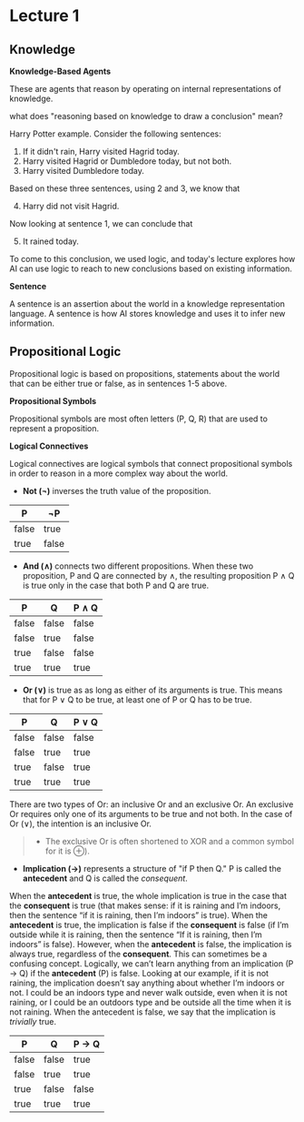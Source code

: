 # Lecture 1

## Knowledge

**Knowledge-Based Agents**

These are agents that reason by operating on internal representations of knowledge.

what does "reasoning based on knowledge to draw a conclusion" mean?

Harry Potter example. Consider the following sentences:

1. If it didn't rain, Harry visited Hagrid today.
2. Harry visited Hagrid or Dumbledore today, but not both.
3. Harry visited Dumbledore today.

Based on these three sentences, using 2 and 3, we know that

4. Harry did not visit Hagrid.

Now looking at sentence 1, we can conclude that

5. It rained today.

To come to this conclusion, we used logic, and today's lecture explores how AI can use logic to reach to new conclusions based on existing information.

**Sentence**

A sentence is an assertion about the world in a knowledge representation language. A sentence is how AI stores knowledge and uses it to infer new information.

## Propositional Logic

Propositional logic is based on propositions, statements about the world that can be either true or false, as in sentences 1-5 above.

**Propositional Symbols**

Propositional symbols are most often letters (P, Q, R) that are used to represent a proposition.

**Logical Connectives**

Logical connectives are logical symbols that connect propositional symbols in order to reason in a more complex way about the world.

- **Not (¬)** inverses the truth value of the proposition. 

| P     | ¬P    |
| ----- | ----- |
| false | true  |
| true  | false |

- **And (∧)** connects two different propositions. When these two proposition, P and Q are connected by ∧, the resulting proposition P ∧ Q is true only in the case that both P and Q are true.

| P     | Q     | P ∧ Q |
| ----- | ----- | ----- |
| false | false | false |
| false | true  | false |
| true  | false | false |
| true  | true  | true  |

- **Or (∨)** is true as as long as either of its arguments is true. This means that for P ∨ Q to be true, at least one of P or Q has to be true.

| P     | Q     | P ∨ Q |
| ----- | ----- | ----- |
| false | false | false |
| false | true  | true  |
| true  | false | true  |
| true  | true  | true  |

There are two types of Or: an inclusive Or and an exclusive Or. An exclusive Or requires only one of its arguments to be true and not both. In the case of Or (∨), the intention is an inclusive Or.

> * The exclusive Or is often shortened to XOR and a common symbol for it is ⊕).



* **Implication (→)** represents a structure of "if P then Q." P is called the **antecedent** and Q is called the *consequent*.

When the **antecedent** is true, the whole implication is true in the case that the **consequent** is true (that makes sense: if it is raining and I’m indoors, then the sentence “if it is raining, then I’m indoors” is true). When the **antecedent** is true, the implication is false if the **consequent** is false (if I’m outside while it is raining, then the sentence “If it is raining, then I’m indoors” is false). However, when the **antecedent** is false, the implication is always true, regardless of the **consequent**. This can sometimes be a confusing concept. Logically, we can’t learn anything from an implication (P → Q) if the **antecedent** (P) is false. Looking at our example, if it is not raining, the implication doesn’t say anything about whether I’m indoors or not. I could be an indoors type and never walk outside, even when it is not raining, or I could be an outdoors type and be outside all the time when it is not raining. When the antecedent is false, we say that the implication is *trivially* true.

| P     | Q     | P → Q |
| ----- | ----- | ----- |
| false | false | true  |
| false | true  | true  |
| true  | false | false |
| true  | true  | true  |
